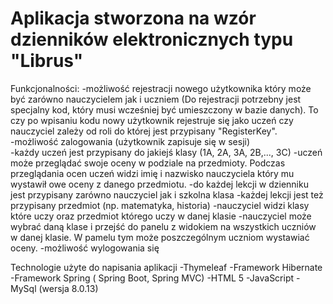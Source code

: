 # Aplikacja stworzona na wzór dzienników elektronicznych typu "Librus"

Funkcjonalności:
-możliwość rejestracji nowego użytkownika który może być zarówno nauczycielem jak i uczniem (Do rejestracji potrzebny jest specjalny kod, który musi wcześniej być umieszczony w bazie danych). To czy po wpisaniu kodu nowy użytkownik rejestruje się jako uczeń czy nauczyciel zależy od roli do której jest przypisany "RegisterKey".<br/>
-możliwość zalogowania (użytkownik zapisuje się w sesji)<br/>
-każdy uczeń jest przypisany do jakiejś klasy (1A, 2A, 3A, 2B,..., 3C)
-uczeń może przeglądać swoje oceny w podziale na przedmioty. Podczas przeglądania ocen uczeń widzi imię i nazwisko nauczyciela który mu wystawił owe oceny z danego przedmiotu.
-do każdej lekcji w dzienniku jest przypisany zarówno nauczyciel jak i szkolna klasa
-każdej lekcji jest też przypisany przedmiot (np. matematyka, historia)
-nauczyciel widzi klasy które uczy oraz przedmiot którego uczy w danej klasie
-nauczyciel może wybrać daną klase i przejść do panelu z widokiem na wszystkich uczniów w danej klasie. W pamelu tym może poszczególnym uczniom wystawiać oceny.
-możliwość wylogowania się

Technologie użyte do napisania aplikacji
-Thymeleaf
-Framework Hibernate
-Framework Spring ( Spring Boot, Spring MVC)
-HTML 5
-JavaScript
-MySql (wersja 8.0.13)
